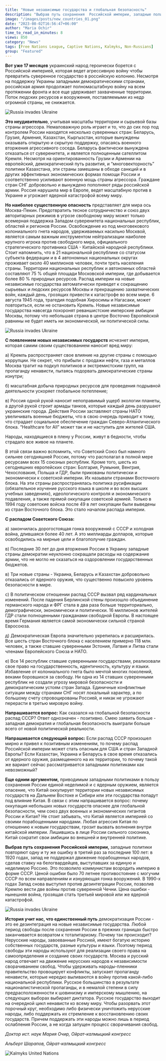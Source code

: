 ```yaml
---
title: "Новые независимые государства и глобальная безопасность"
description: "Выбрав путь сохранения  Российской империи, западные политики повторяют одну и ту же ошибку в третий раз за последние 100 лет"
image: "/images/posts/new_countries_01.png"
date: "2023-08-02T16:56:47+06:00"
author: "Maria Ochir"
time_to_read_in_minutes: 8
views: 850
category: "News"
tags: [Free Nations League, Captive Nations, Kalmyks, Non-Russians]
group: "Featured"
---
```

**Вот уже 17 месяцев** украинский народ  героически борется с Российской империей, которая ведет агрессивную войну чтобы  превратить суверенное государство в российскую колонию. Несмотря на  поддержку Украины западными демократическими странами, российская армия продолжает полномасштабную войну на всем протяжении фронта и все еще удерживает захваченные территории.  Поток людских ресурсов и вооружения, поставляемыми из недр огромной страны, не снижается.

![Russia invades Ukraine](/images/posts/rus_ukr_01.png)

**Это неудивительно**, учитывая  масштабы  территории и сырьевой базы страны агрессора. Немаловажную роль играет и то, что до сих пор под контролем России находятся несколько суверенных стран: Беларусь, Грузия, Армения, Казахстан, Кыргызстан, которые вынуждены оказывать открытую и скрытую поддержку, опасаясь военного вторжения агрессивного соседа. Беларусь фактически вынуждена отказаться от суверенитета, и является полноценным сателлитом Кремля. Несмотря на ориентированность Грузии и Армении на европейский, демократический путь развития, и “многовекторность” политики Казахстана, эти страны замешаны в обходе санкций и в других эффективных экономических формах помощи России и соответственно усиливают военную мощь страны агрессора. Граждане стран СНГ добровольно и вынуждено пополняют  ряды российской армии. Россия нарушила мир в Европе, ведет масштабную против в Украине и угрожает ядерной катастрофой всему миру.

**Но наиболее существенную опасность** представляет для мира  ось Москва-Пекин. Предотвратить тесное сотрудничество и союз двух авторитарных режимов в угрозе свободному миру может только всемерная поддержка Западом суверенитета  национальных республик, областей и регионов России.   Освобождение из под многовекового колониального гнета народов, удерживаемых насильно Москвой, является самым важным  инструментом нейтрализации наиболее крупного игрока против свободного мира, официального стратегического противника США  -  Китайской народной республики.
Стоит напомнить, что в 21 национальной республике со статусом субъекта федерации и в 4 автономных национальных округах проживает около 40 миллионов человек, почти треть населения страны. Территории национальных республик и автономных областей составляют 75 % общей площади Московской  империи, где добывается более 80 % природных ресурсов. Распад империи на новые независимые государства автоматически приведет к сокращению сырьевых и людских ресурсов Москвы и прекращению захватнических войн, каждый день, грозящих привести к катастрофе во всем мире. 6 августа 1945 года, трагедия подобная Хиросимы и Нагасаки, может повториться, если не остановить Кремль. Новые независимые государства навсегда похоронят реваншистские имперские амбиции Москвы, потому что небольшая страна в центре Восточно Европейской равнины не будет иметь ни экономической, ни политической силы.

![Russia invades Ukraine](/images/posts/new_countries_02.png)

**С появлением новых независимых государств** исчезнет империя,  которая самим своим существованием наносит вред миру:

a) Кремль распространяет свое влияние на другие страны с помощью коррупции. Не секрет, что прибыли с продажи нефти, газа и металлов Москва тратит на подкуп политиков и экстремистским групп, на пропаганду ненависти, пытаясь подорвать демократические страны изнутри;

б) масштабная добыча природных ресурсов для проведения подрывной деятельности ускоряет  глобальное потепление;

в) Россия одной рукой наносит непоправимый ущерб экологии планеты, а другой рукой строит армады танков, которые каждый день разрушают украинские города. Действия России заставляют страны НАТО увеличивать военные бюджеты, что в свою очередь приводит к тому, что страдает социальное обеспечение граждан Северо-Атлантического блока. “Healthcare for All” может так и не наступить для жителей США.

Народы, находящиеся в плену у России, живут в бедности, чтобы страдало все живое на планете.

В этой связи важно вспомнить, что Советский Союз был намного сильнее сегодняшней России, потому что располагал в полной мере ресурсами всех 15 союзных республик. Кроме того, шесть из сегодняшних европейских стран:  Болгария, Румыния, Венгрия, Чехословакия, Польша и ГДР,  были прикованы политически и экономически к советской империи. Их называли странами Восточного блока. На эти страны распространялась политика русификации (обязательное изучение русского языка в школе и во всех высших учебных заведениях), идеологического контроля и экономического подавления, а также прямой оккупации советской армией. Только в 1994 году советские войска после 49 в лет оккупации были выведены из стран  Восточного блока. Это стало началом распада империи.

**С распадом  Советского Союза:**

а) закончилась дорогостоящая  гонка вооружений  с СССР и холодная война, длившаяся более 40 лет. А это миллиарды долларов, которые освободились на мирные цели и благополучие граждан.

в) Последние  30 лет до дня  вторжения России в Украину западные страны демократии неуклонно сокращали расходы  на содержание армии, что не могло не сказаться на оздоровлении государственных бюджетов. 

в) Три новые страны - Украина, Беларусь и Казахстан добровольно отказались от ядерного оружия, что существенно повысило уровень безопасности в мире.

с) В политическом отношении распад СССР вызвал  ряд кардинальных изменений. После падения Берлинской стены  произошло объединение германского народа и ФРГ стала в два раза больше территориально, демографически, экономически и политически. 16 миллионов жителей ГДР стали полноценными гражданами свободной Европы. В настоящее время Германия является самой экономически сильной страной Евросоюза.

д) Демократическая Европа значительно укрепилась и расширилась. Все шесть стран Восточного блока с населением примерно 118 млн. человек, а также ставшие суверенными Эстония, Латвия и Литва   стали членами Европейского Союза и НАТО.

е) Все 14 республик ставшие  суверенными государствами,  реализовали свое право на государственность, идентичность, культуру и языки. Избавление от колониального гнета было мечтой  многих поколений,  веками боровшихся за свободу. Ни одна из 14 ставших суверенными республик не создали угрозу мировой безопасности и демократическим устоям стран Запада. Единичные конфликтные ситуации между странами СНГ носят локальный характер, а по большому счету спровоцированы Россией, и никак не угрожают перерасти в третью мировую войну.

**Напрашивается вопрос:** Как сказался на глобальной безопасности распад СССР? Ответ однозначен - позитивно. Смею заявить больше - западная демократия и глобальная  безопасность выиграли больше всего от новой политической реальности. 

**Напрашивается следующий вопрос:** Если распад СССР произошел мирно и привел к позитивным изменениям, то почему распад Российской империи  может стать опасным для США и стран Западной Европы? Если Казахстан, Украина и Беларусь в свое время отказались от ядерного оружия, размещенного на их  территории, то почему такой же вариант сейчас рассматривается западными политиками как невозможный?

**Еще  одним аргументом,** приводимым западными политиками в пользу сохранения России единой неделимой и с ядерным оружием, является опасение, что Китай оккупирует территории  новых независимых государств на Дальнем Востоке и Сибири или эти государства попадут под влияние Китая.
В связи с этим напрашивается вопрос: почему оккупация небольших новых государств опаснее для глобальной безопасности, чем союз двух военных и экономических гигантов России и Китая?  Не стоит забывать, что Китай является империей со своими порабощенными народами. Любая агрессия Китая по отношению к новым государствам, грозит вызвать волнения внутри китайской империи.   Лишившись в лице России сильного союзника, Китай сократит свои амбиции во внешней и внутренней политике.

**Выбрав путь сохранения  Российской империи,** западные политики повторяют одну и ту же ошибку в третий раз за последние 100 лет: в 1920 годах, запад не поддержал движение порабощенных народов, сделав ставку на белогвардейцев, выступавших за единую и неделимую Россию. Это позволило коммунистам возродить империю в форме СССР. Ценой ошибки было 70 летнее противостояние с могучим СССР по всем направлениям и изнуряющая  гонка вооружений. В 1990-х годах Запад снова выступил против дезинтеграции России, позволив Кремлю вести две войны против суверенной Чечни. Цена ошибки -  нынешняя война, грозящая стать третьей мировой  или же ядерной катастрофой.

![Russia invades Ukraine](/images/posts/new_countries_03.png)

**История учит нас, что единственный путь**  демократизация России - это ее дезинтеграция на новые независимые государства. Любой период свободы после сохранения России в прежних границах быстро заканчивается возвратом к тоталитаризму. Почему так происходит? Нерусские народы, завоеванные Россией, имеют богатую историю собственных государств, разные культуры и языки. Поэтому период свободы эти народы используют для реализации своего права на самоопределения и создание своих государств. Москва и русский народ отвечает на движение нерусских народов к независимости сворачиванием свобод. Чтобы удерживать народы-пленники правительство провоцирует конфликты, запускает пропаганду ненависти, которые нередко выливаются в войну против какой-либо национальной республики. Русское большинство в результате националистической пропаганды, и в немалой степени в силу предрасположенности к шовинизму и имперскому мышлению, на следующих выборах выбирает диктатора. Русское государство выходит на очередной цикл ненависти ко всему миру. Чтобы разорвать этот порочный круг, необходимо либо физически уничтожить нерусские народы, либо поддержать их стремление к восстановлению своих государств. Причем поддержать эти народы можно лишь в период ослабления России, а не когда запущен процесс сворачивания свобод.

*Доктор ист. наук  Мария Очир, Ойрат-калмыцкий конгресс*

*Альберт Шарапов, Ойрат-калмыцкий конгресс*


![Kalmyks United Nations](/images/posts/captive_nations_02_2023.jpg)

